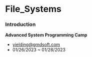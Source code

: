 # File_Systems
### Introduction
**Advanced System Programming Camp**
* yielding@gmdsoft.com
* 01/26/2023 ~ 01/28/2023
